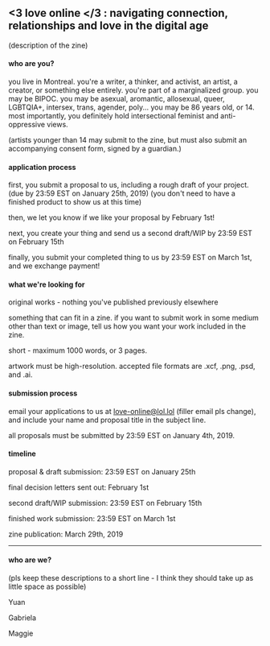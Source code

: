 ## <3 love online </3 : navigating connection, relationships and love in the digital age

(description of the zine)

#### who are you?

you live in Montreal. you're a writer, a thinker, and activist, an artist, a creator, or something else entirely. you're part of a marginalized group. you may be BIPOC. you may be asexual, aromantic, allosexual, queer, LGBTQIA+, intersex, trans, agender, poly...  you may be 86 years old, or 14. most importantly, you definitely hold intersectional feminist and anti-oppressive views. 

(artists younger than 14 may submit to the zine, but must also submit an accompanying consent form, signed by a guardian.)

#### application process

first, you submit a proposal to us, including a rough draft of your project. (due by 23:59 EST on January 25th, 2019) (you don't need to have a finished product to show us at this time)

then, we let you know if we like your proposal by February 1st!

next, you create your thing and send us a second draft/WIP by 23:59 EST on February 15th

finally, you submit your completed thing to us by 23:59 EST on March 1st, and we exchange payment!

#### what we're looking for 

original works - nothing you've published previously elsewhere

something that can fit in a zine. if you want to submit work in some medium other than text or image, tell us how you want your work included in the zine. 

short - maximum 1000 words, or 3 pages.

artwork must be high-resolution. accepted file formats are .xcf, .png, .psd, and .ai. 

#### submission process

email your applications to us at love-online@lol.lol (filler email pls change), and include your name and proposal title in the subject line. 

all proposals must be submitted by 23:59 EST on January 4th, 2019. 

#### timeline

proposal & draft submission: 23:59 EST on January 25th

final decision letters sent out: February 1st

second draft/WIP submission: 23:59 EST on February 15th

finished work submission: 23:59 EST on March 1st

zine publication: March 29th, 2019

---------------












#### who are we?
(pls keep these descriptions to a short line - I think they should take up as little space as possible)


Yuan

Gabriela

Maggie

